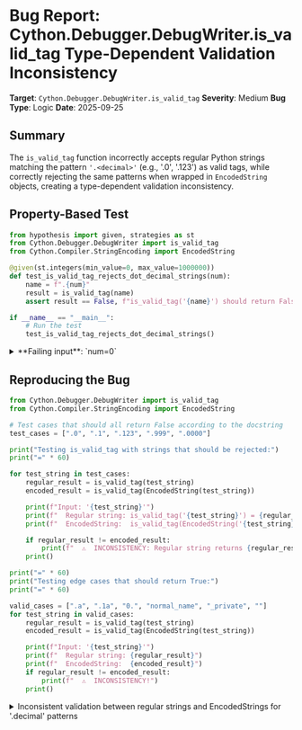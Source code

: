 # Bug Report: Cython.Debugger.DebugWriter.is_valid_tag Type-Dependent Validation Inconsistency

**Target**: `Cython.Debugger.DebugWriter.is_valid_tag`
**Severity**: Medium
**Bug Type**: Logic
**Date**: 2025-09-25

## Summary

The `is_valid_tag` function incorrectly accepts regular Python strings matching the pattern `'.<decimal>'` (e.g., '.0', '.123') as valid tags, while correctly rejecting the same patterns when wrapped in `EncodedString` objects, creating a type-dependent validation inconsistency.

## Property-Based Test

```python
from hypothesis import given, strategies as st
from Cython.Debugger.DebugWriter import is_valid_tag
from Cython.Compiler.StringEncoding import EncodedString

@given(st.integers(min_value=0, max_value=1000000))
def test_is_valid_tag_rejects_dot_decimal_strings(num):
    name = f".{num}"
    result = is_valid_tag(name)
    assert result == False, f"is_valid_tag('{name}') should return False but returned {result}"

if __name__ == "__main__":
    # Run the test
    test_is_valid_tag_rejects_dot_decimal_strings()
```

<details>

<summary>
**Failing input**: `num=0`
</summary>
```
Traceback (most recent call last):
  File "/home/npc/pbt/agentic-pbt/worker_/21/hypo.py", line 13, in <module>
    test_is_valid_tag_rejects_dot_decimal_strings()
    ~~~~~~~~~~~~~~~~~~~~~~~~~~~~~~~~~~~~~~~~~~~~~^^
  File "/home/npc/pbt/agentic-pbt/worker_/21/hypo.py", line 6, in test_is_valid_tag_rejects_dot_decimal_strings
    def test_is_valid_tag_rejects_dot_decimal_strings(num):
                   ^^^
  File "/home/npc/miniconda/lib/python3.13/site-packages/hypothesis/core.py", line 2124, in wrapped_test
    raise the_error_hypothesis_found
  File "/home/npc/pbt/agentic-pbt/worker_/21/hypo.py", line 9, in test_is_valid_tag_rejects_dot_decimal_strings
    assert result == False, f"is_valid_tag('{name}') should return False but returned {result}"
           ^^^^^^^^^^^^^^^
AssertionError: is_valid_tag('.0') should return False but returned True
Falsifying example: test_is_valid_tag_rejects_dot_decimal_strings(
    num=0,  # or any other generated value
)
```
</details>

## Reproducing the Bug

```python
from Cython.Debugger.DebugWriter import is_valid_tag
from Cython.Compiler.StringEncoding import EncodedString

# Test cases that should all return False according to the docstring
test_cases = [".0", ".1", ".123", ".999", ".0000"]

print("Testing is_valid_tag with strings that should be rejected:")
print("=" * 60)

for test_string in test_cases:
    regular_result = is_valid_tag(test_string)
    encoded_result = is_valid_tag(EncodedString(test_string))

    print(f"Input: '{test_string}'")
    print(f"  Regular string: is_valid_tag('{test_string}') = {regular_result}")
    print(f"  EncodedString:  is_valid_tag(EncodedString('{test_string}')) = {encoded_result}")

    if regular_result != encoded_result:
        print(f"  ⚠️  INCONSISTENCY: Regular string returns {regular_result}, EncodedString returns {encoded_result}")
    print()

print("=" * 60)
print("Testing edge cases that should return True:")
print("=" * 60)

valid_cases = [".a", ".1a", "0.", "normal_name", "_private", ""]
for test_string in valid_cases:
    regular_result = is_valid_tag(test_string)
    encoded_result = is_valid_tag(EncodedString(test_string))

    print(f"Input: '{test_string}'")
    print(f"  Regular string: {regular_result}")
    print(f"  EncodedString:  {encoded_result}")
    if regular_result != encoded_result:
        print(f"  ⚠️  INCONSISTENCY!")
    print()
```

<details>

<summary>
Inconsistent validation between regular strings and EncodedStrings for '.decimal' patterns
</summary>
```
Testing is_valid_tag with strings that should be rejected:
============================================================
Input: '.0'
  Regular string: is_valid_tag('.0') = True
  EncodedString:  is_valid_tag(EncodedString('.0')) = False
  ⚠️  INCONSISTENCY: Regular string returns True, EncodedString returns False

Input: '.1'
  Regular string: is_valid_tag('.1') = True
  EncodedString:  is_valid_tag(EncodedString('.1')) = False
  ⚠️  INCONSISTENCY: Regular string returns True, EncodedString returns False

Input: '.123'
  Regular string: is_valid_tag('.123') = True
  EncodedString:  is_valid_tag(EncodedString('.123')) = False
  ⚠️  INCONSISTENCY: Regular string returns True, EncodedString returns False

Input: '.999'
  Regular string: is_valid_tag('.999') = True
  EncodedString:  is_valid_tag(EncodedString('.999')) = False
  ⚠️  INCONSISTENCY: Regular string returns True, EncodedString returns False

Input: '.0000'
  Regular string: is_valid_tag('.0000') = True
  EncodedString:  is_valid_tag(EncodedString('.0000')) = False
  ⚠️  INCONSISTENCY: Regular string returns True, EncodedString returns False

============================================================
Testing edge cases that should return True:
============================================================
Input: '.a'
  Regular string: True
  EncodedString:  True

Input: '.1a'
  Regular string: True
  EncodedString:  True

Input: '0.'
  Regular string: True
  EncodedString:  True

Input: 'normal_name'
  Regular string: True
  EncodedString:  True

Input: '_private'
  Regular string: True
  EncodedString:  True

Input: ''
  Regular string: True
  EncodedString:  True

```
</details>

## Why This Is A Bug

This violates the function's documented contract in three critical ways:

1. **Explicit Documentation Violation**: The function's docstring at line 17-22 of `/home/npc/pbt/agentic-pbt/envs/cython_env/lib/python3.13/site-packages/Cython/Debugger/DebugWriter.py` explicitly states:
   > "Names like '.0' are used internally for arguments to functions creating generator expressions, however they are not identifiers."

   This clearly indicates that '.0' and similar patterns should be rejected as invalid tags, regardless of string type.

2. **Type-Based Inconsistency**: The function exhibits different behavior based on the input type:
   - Regular strings with pattern `'.<decimal>'` incorrectly return `True`
   - EncodedString instances with the same pattern correctly return `False`

   This inconsistency occurs because the validation logic at lines 24-26 only executes when `isinstance(name, EncodedString)`, causing regular strings to bypass validation entirely.

3. **Potential XML Parsing Failures**: According to GitHub issue #5552 (referenced in the docstring), these '.0' style names cause crashes with lxml because they are invalid XML tag names. The function exists specifically to filter these out from debug output. When regular strings bypass this filter, they could cause XML parsing failures downstream in the CythonDebugWriter methods (`start`, `end`, `add_entry` at lines 48-59).

## Relevant Context

The `is_valid_tag` function is used by the `CythonDebugWriter` class to filter tag names before they are passed to the XML tree builder. The class is responsible for generating debug information files for cygdb (the Cython debugger).

Key observations from the code:
- The function is called in three places: `start()` (line 49), `end()` (line 53), and `add_entry()` (line 57)
- These methods don't restrict input types, accepting any type that can be passed to `is_valid_tag`
- `EncodedString` is a subclass of `str` that tracks encoding information for Cython's internal use
- The bug could manifest when regular Python strings containing '.0' patterns are passed to the debug writer

GitHub issue context: https://github.com/cython/cython/issues/5552
- Generator expressions in Cython create internal arguments with names like '.0', '.1', etc.
- These names mimic Python's internal behavior for generator expressions
- lxml considers these invalid XML tag names and raises exceptions
- The `is_valid_tag` function was created specifically to filter out these problematic names

## Proposed Fix

```diff
--- a/Cython/Debugger/DebugWriter.py
+++ b/Cython/Debugger/DebugWriter.py
@@ -21,9 +21,10 @@ def is_valid_tag(name):

     See https://github.com/cython/cython/issues/5552
     """
-    if isinstance(name, EncodedString):
-        if name.startswith(".") and name[1:].isdecimal():
+    if isinstance(name, (str, EncodedString)):
+        if len(name) > 1 and name.startswith(".") and name[1:].isdecimal():
             return False
     return True
```